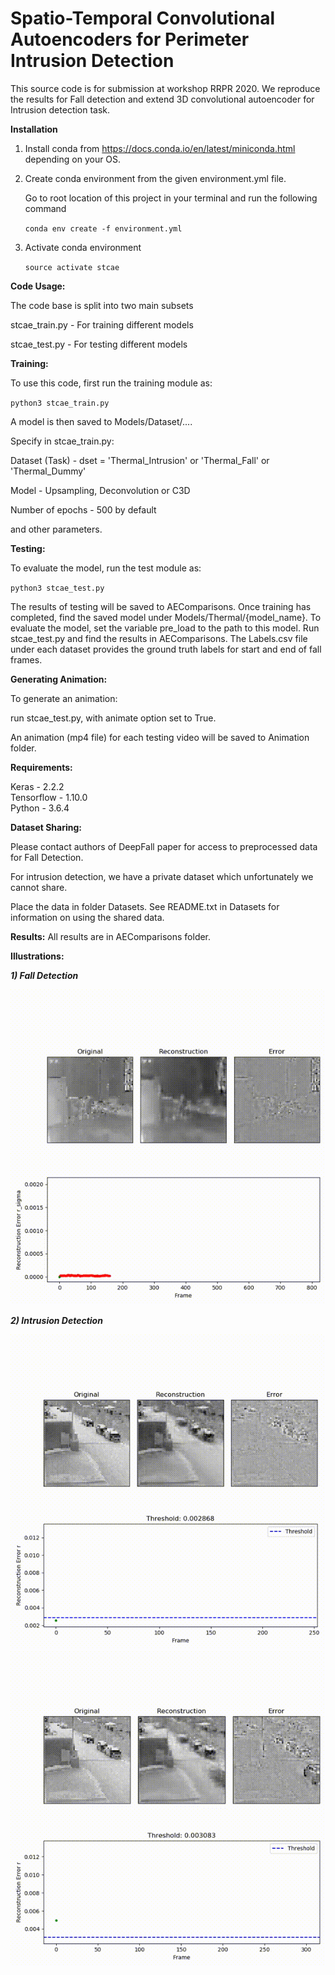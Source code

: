 # Spatio-Temporal Convolutional Autoencoders for Perimeter Intrusion Detection

This source code is for submission at workshop RRPR 2020.
We reproduce the results for Fall detection and extend 3D convolutional autoencoder for Intrusion detection task. 

**Installation**

1. Install conda from https://docs.conda.io/en/latest/miniconda.html depending on your OS.

2. Create conda environment from the given environment.yml file. 

   Go to root location of this project in your terminal and run the following command
   
   `conda env create -f environment.yml`

3. Activate conda environment

   `source activate stcae`

**Code Usage:**

The code base is split into two main subsets

stcae_train.py -  For training different models

stcae_test.py - For testing different models 

**Training:**

To use this code, first run the training module as:

`python3 stcae_train.py `

A model is then saved to Models/Dataset/....

Specify in stcae_train.py:

Dataset (Task) - dset = 'Thermal_Intrusion' or 'Thermal_Fall' or 'Thermal_Dummy'

Model - Upsampling, Deconvolution or C3D

Number of epochs - 500 by default

and other parameters.

**Testing:**

To evaluate the model, run the test module as:

`python3 stcae_test.py `
 
The results of testing will be saved to AEComparisons. 
Once training has completed, find the saved model under Models/Thermal/{model_name}. 
To evaluate the model, set the variable pre_load to the path to this model. 
Run stcae_test.py and find the results in AEComparisons. 
The Labels.csv file under each dataset provides the ground truth labels for start and end of fall frames.

**Generating Animation:**

To generate an animation:

run stcae_test.py, with animate option set to True. 

An animation (mp4 file) for each testing video will be saved to Animation folder.


**Requirements:**

Keras - 2.2.2  
Tensorflow - 1.10.0  
Python - 3.6.4

**Dataset Sharing:**  

Please contact authors of DeepFall paper for access to preprocessed data for Fall Detection.

For intrusion detection, we have a private dataset which unfortunately we cannot share.

Place the data in folder Datasets. See README.txt in Datasets for information on using the shared data.

**Results:**
All results are in AEComparisons folder. 

**Illustrations:**

_**1) Fall Detection**_

![](fall_demo.gif)

**_2) Intrusion Detection_** 

![](intrusion_demo_1.gif)
![](intrusion_demo_2.gif)